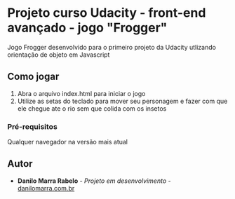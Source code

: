 # Projeto curso Udacity - front-end avançado - jogo "Frogger"

Jogo Frogger desenvolvido para o primeiro projeto da Udacity utlizando orientação de objeto em Javascript

## Como jogar

1) Abra o arquivo index.html para iniciar o jogo
2) Utilize as setas do teclado para mover seu personagem e fazer com que ele chegue ate o rio sem que colida com os insetos

### Pré-requisitos

Qualquer navegador na versão mais atual

## Autor

* **Danilo Marra Rabelo** - *Projeto em desenvolvimento* - [danilomarra.com.br](http://danilomarra.com.br/)

